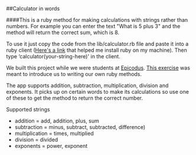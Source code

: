 ##Calculator in words

####This is a ruby method for making calculations with strings rather than numbers. For example you can enter the text "What is 5 plus 3" and the method will return the correct sum, which is 8.

To use it just copy the code from the lib/calculator.rb file and paste it into a ruby client ([Here's a link](http://www.learnhowtoprogram.com/lessons/installing-ruby) that helped me install ruby on my machine). Then type ‘calculator(your-string-here)' in the client.

We built this project while we were students at [Epicodus](http://www.epicodus.com/). [This exercise](http://www.learnhowtoprogram.com/lessons/calculator-in-words-pig-latin) was meant to introduce us to writing our own ruby methods.

The app supports addition, subtraction, multiplication, division and exponents. It picks up on certain words to make its calculations so use one of these to get the method to return the correct number.

Supported strings
* addition = add, addition, plus, sum
* subtraction = minus, subtract, subtracted, difference)
* multiplication = times, multiplied
* division = divided
* exponents = power, exponent
